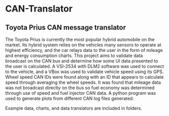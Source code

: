 # CAN-Translator
## Toyota Prius CAN message translator
 
 The Toyota Prius is currently the most popular hybrid automobile on the market. Its hybrid system relies on the vehicles many sensors to operate at highest efficiency, and the car relays data to the user in the form of mileage and energy consumption charts. This project aims to validate data broadcast on the CAN bus and determine how some UI data presented to the user is calculated. A VSI-2534 with DLM2 software was used to connect to the vehicle, and a VBox was used to validate vehicle speed using its GPS. Wheel speed CAN IDs were found along with an ID that appears to calculate speed through averaging the wheel speeds. It was found that mileage data was not broadcast directly on the bus so fuel economy was determined through use of speed and fuel injector CAN data. A python program was used to generate plots from different CAN log files generated.
 
 Example data, charts, and data translators are included in folders.
